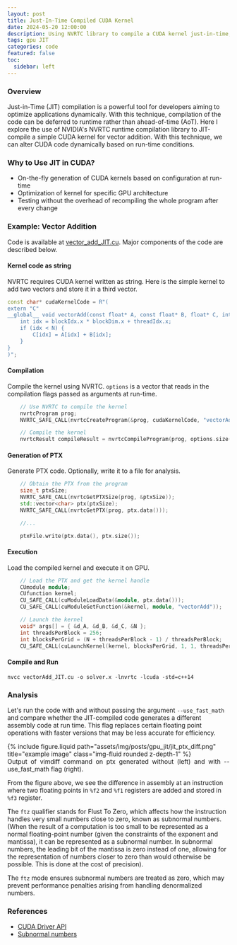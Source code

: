 ```yaml
---
layout: post
title: Just-In-Time Compiled CUDA Kernel
date: 2024-05-20 12:00:00
description: Using NVRTC library to compile a CUDA kernel just-in-time, allowing you to dynamically adjust compiler settings based on run-time conditions.
tags: gpu JIT
categories: code
featured: false
toc:
  sidebar: left
---
```


### Overview

Just-in-Time (JIT) compilation is a powerful tool for developers aiming to optimize applications dynamically. With this technique, compilation of the code can be deferred to runtime rather than ahead-of-time (AoT). Here I explore the use of NVIDIA's NVRTC runtime compilation library to JIT-compile a simple CUDA kernel for vector addition. With this technique, we can alter CUDA code dynamically based on run-time conditions.

### Why to Use JIT in CUDA?

- On-the-fly generation of CUDA kernels based on configuration at run-time
- Optimization of kernel for specific GPU architecture
- Testing without the overhead of recompiling the whole program after every change

### Example: Vector Addition

Code is available at [vector_add_JIT.cu](https://github.com/saurabh-s-sawant/gpu_exer/blob/main/practice_codes/jit_nvrtc/vector_add/vectorAdd_JIT.cu).
Major components of the code are described below.

#### Kernel code as string

NVRTC requires CUDA kernel written as string. Here is the simple kernel to add two vectors and store it in a third vector.

```c++
const char* cudaKernelCode = R"(
extern "C"
__global__ void vectorAdd(const float* A, const float* B, float* C, int N) {
    int idx = blockIdx.x * blockDim.x + threadIdx.x;
    if (idx < N) {
        C[idx] = A[idx] + B[idx];
    }
}
)";
```

#### Compilation

Compile the kernel using NVRTC. `options` is a vector that reads in the compilation flags passed as arguments at run-time.

```c++
    // Use NVRTC to compile the kernel
    nvrtcProgram prog;
    NVRTC_SAFE_CALL(nvrtcCreateProgram(&prog, cudaKernelCode, "vectorAdd.cu", 0, NULL, NULL));

    // Compile the kernel
    nvrtcResult compileResult = nvrtcCompileProgram(prog, options.size(), options.data());
```

#### Generation of PTX

Generate PTX code. Optionally, write it to a file for analysis.

```c++
    // Obtain the PTX from the program
    size_t ptxSize;
    NVRTC_SAFE_CALL(nvrtcGetPTXSize(prog, &ptxSize));
    std::vector<char> ptx(ptxSize);
    NVRTC_SAFE_CALL(nvrtcGetPTX(prog, ptx.data()));

    //...

    ptxFile.write(ptx.data(), ptx.size());
```

#### Execution

Load the compiled kernel and execute it on GPU.

```c++
    // Load the PTX and get the kernel handle
    CUmodule module;
    CUfunction kernel;
    CU_SAFE_CALL(cuModuleLoadData(&module, ptx.data()));
    CU_SAFE_CALL(cuModuleGetFunction(&kernel, module, "vectorAdd"));

    // Launch the kernel
    void* args[] = { &d_A, &d_B, &d_C, &N };
    int threadsPerBlock = 256;
    int blocksPerGrid = (N + threadsPerBlock - 1) / threadsPerBlock;
    CU_SAFE_CALL(cuLaunchKernel(kernel, blocksPerGrid, 1, 1, threadsPerBlock, 1, 1, 0, 0, args, 0));
```

#### Compile and Run

```
nvcc vectorAdd_JIT.cu -o solver.x -lnvrtc -lcuda -std=c++14
```

### Analysis

Let's run the code with and without passing the argument `--use_fast_math` and compare whether the JIT-compiled code generates a different assembly code at run time. This flag replaces certain floating point operations with faster versions that may be less accurate for efficiency.

<div class="row">
    <div class="col-sm mt-3 mt-md-0">
        {% include figure.liquid path="assets/img/posts/gpu_jit/jit_ptx_diff.png" title="example image" class="img-fluid rounded z-depth-1" %}
    </div>
</div>
<div class="caption">
<div align="justify">
Output of vimdiff command on ptx generated without (left) and with --use_fast_math flag (right).
</div></div>

From the figure above, we see the difference in assembly at an instruction where two floating points in `%f2` and `%f1` registers are added and stored in `%f3` register.

The `ftz` qualifier stands for Flust To Zero, which affects how the instruction handles very small numbers close to zero, known as subnormal numbers. (When the result of a computation is too small to be represented as a normal floating-point number (given the constraints of the exponent and mantissa), it can be represented as a subnormal number. In subnormal numbers, the leading bit of the mantissa is zero instead of one, allowing for the representation of numbers closer to zero than would otherwise be possible. This is done at the cost of precision).

The `ftz` mode ensures subnormal numbers are treated as zero, which may prevent performance penalties arising from handling denormalized numbers.

### References

- [CUDA Driver API](https://docs.nvidia.com/cuda/cuda-c-programming-guide/index.html#driver-api)
- [Subnormal numbers](https://en.wikipedia.org/wiki/Subnormal_number)
